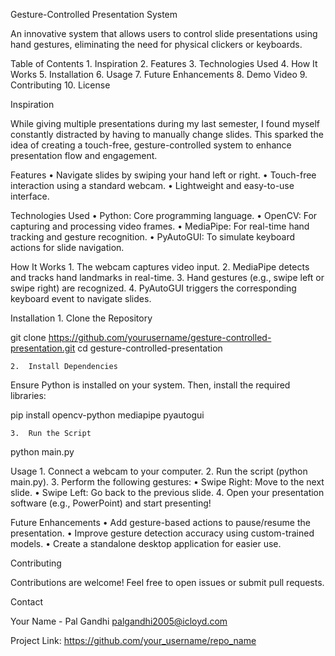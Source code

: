 Gesture-Controlled Presentation System

An innovative system that allows users to control slide presentations using hand gestures, eliminating the need for physical clickers or keyboards.

Table of Contents
	1.	Inspiration
	2.	Features
	3.	Technologies Used
	4.	How It Works
	5.	Installation
	6.	Usage
	7.	Future Enhancements
	8.	Demo Video
	9.	Contributing
	10.	License

Inspiration

While giving multiple presentations during my last semester, I found myself constantly distracted by having to manually change slides. This sparked the idea of creating a touch-free, gesture-controlled system to enhance presentation flow and engagement.

Features
	•	Navigate slides by swiping your hand left or right.
	•	Touch-free interaction using a standard webcam.
	•	Lightweight and easy-to-use interface.

Technologies Used
	•	Python: Core programming language.
	•	OpenCV: For capturing and processing video frames.
	•	MediaPipe: For real-time hand tracking and gesture recognition.
	•	PyAutoGUI: To simulate keyboard actions for slide navigation.

How It Works
	1.	The webcam captures video input.
	2.	MediaPipe detects and tracks hand landmarks in real-time.
	3.	Hand gestures (e.g., swipe left or swipe right) are recognized.
	4.	PyAutoGUI triggers the corresponding keyboard event to navigate slides.

Installation
	1.	Clone the Repository

git clone https://github.com/yourusername/gesture-controlled-presentation.git
cd gesture-controlled-presentation  


	2.	Install Dependencies
Ensure Python is installed on your system. Then, install the required libraries:

pip install opencv-python mediapipe pyautogui  


	3.	Run the Script

python main.py  

Usage
	1.	Connect a webcam to your computer.
	2.	Run the script (python main.py).
	3.	Perform the following gestures:
	•	Swipe Right: Move to the next slide.
	•	Swipe Left: Go back to the previous slide.
	4.	Open your presentation software (e.g., PowerPoint) and start presenting!

Future Enhancements
	•	Add gesture-based actions to pause/resume the presentation.
	•	Improve gesture detection accuracy using custom-trained models.
	•	Create a standalone desktop application for easier use.


Contributing

Contributions are welcome! Feel free to open issues or submit pull requests.

Contact

Your Name - Pal Gandhi 
palgandhi2005@icloyd.com

Project Link: https://github.com/your_username/repo_name
